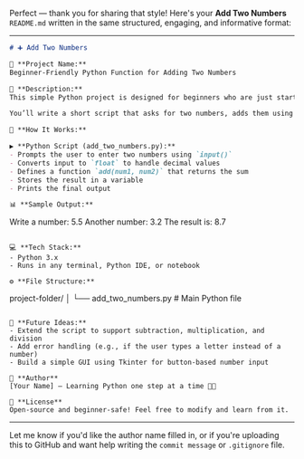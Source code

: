 Perfect — thank you for sharing that style! Here's your **Add Two Numbers** `README.md` written in the same structured, engaging, and informative format:

---

```markdown
# ➕ Add Two Numbers

🔧 **Project Name:**  
Beginner-Friendly Python Function for Adding Two Numbers

📘 **Description:**  
This simple Python project is designed for beginners who are just starting with programming. It introduces you to defining functions, accepting user input, and displaying results in a clean and understandable way.

You’ll write a short script that asks for two numbers, adds them using a function called `add()`, and prints the result. It’s a great way to build confidence with Python syntax and flow.

🧠 **How It Works:**

▶ **Python Script (add_two_numbers.py):**
- Prompts the user to enter two numbers using `input()`
- Converts input to `float` to handle decimal values
- Defines a function `add(num1, num2)` that returns the sum
- Stores the result in a variable
- Prints the final output

📊 **Sample Output:**
```

Write a number: 5.5
Another number: 3.2
The result is: 8.7

```

💻 **Tech Stack:**
- Python 3.x
- Runs in any terminal, Python IDE, or notebook

⚙ **File Structure:**
```

project-folder/
│
└── add\_two\_numbers.py    # Main Python file

```

🚀 **Future Ideas:**
- Extend the script to support subtraction, multiplication, and division
- Add error handling (e.g., if the user types a letter instead of a number)
- Build a simple GUI using Tkinter for button-based number input

👤 **Author**  
[Your Name] — Learning Python one step at a time 🐍✨

📜 **License**  
Open-source and beginner-safe! Feel free to modify and learn from it.
```

---

Let me know if you'd like the author name filled in, or if you're uploading this to GitHub and want help writing the `commit message` or `.gitignore` file.
